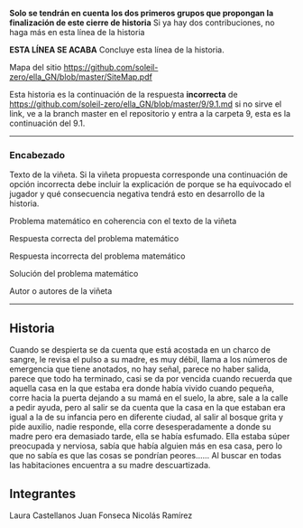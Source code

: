 
**Solo se tendrán en cuenta los dos primeros grupos que propongan la finalización de este cierre de historia** Si ya hay dos contribuciones, no haga más en esta línea de la historia

**ESTA LÍNEA SE ACABA** Concluye esta línea de la historia. 

Mapa del sitio https://github.com/soleil-zero/ella_GN/blob/master/SiteMap.pdf

Esta historia es la continuación de la respuesta **incorrecta** de https://github.com/soleil-zero/ella_GN/blob/master/9/9.1.md si no sirve el link, 
ve a la branch master en el repositorio y entra a la carpeta 9, esta es la continuación del 9.1.


**********************************************************************
### Encabezado

Texto de la viñeta. Si la viñeta propuesta corresponde una continuación de opción incorrecta debe incluir la explicación de porque se ha equivocado el jugador y qué consecuencia negativa tendrá esto en desarrollo de la historia.

Problema matemático en coherencia con el texto de la viñeta

Respuesta correcta del problema matemático

Respuesta incorrecta del problema matemático

Solución del problema matemático

Autor o autores de la viñeta
**********************************************************************
## Historia 
Cuando se despierta se da cuenta que está acostada en un charco de sangre, le revisa el pulso a su madre, es muy débil, llama a los números de emergencia que tiene anotados, no hay señal, parece no haber salida, parece que todo ha terminado, casi se da por vencida cuando recuerda que aquella casa en la que estaba era donde había vivido cuando pequeña, corre hacia la puerta dejando a su mamá en el suelo, la abre, sale a la calle a pedir ayuda, pero al salir se da cuenta que la casa en la que estaban era igual a la de su infancia pero en diferente ciudad, al salir al bosque grita y pide auxilio, nadie responde, ella corre desesperadamente a donde su madre pero era demasiado tarde, ella se había esfumado. Ella estaba súper preocupada y nerviosa, sabía que había alguien más en esa casa, pero lo que no sabía es que las cosas se pondrían peores...... Al buscar en todas las habitaciones encuentra a su madre descuartizada.

## Integrantes
Laura Castellanos
Juan Fonseca
Nicolás Ramírez 
